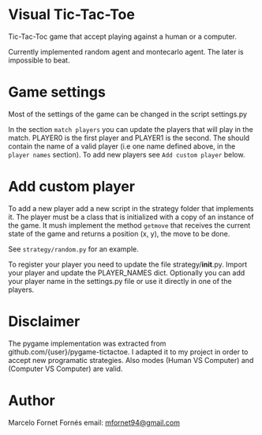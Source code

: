 # Visual Tic-Tac-Toe

Tic-Tac-Toc game that accept playing against a human or a computer.

Currently implemented random agent and montecarlo agent. The later is impossible to beat.

# Game settings

Most of the settings of the game can be changed in the script settings.py

In the section `match players` you can update the players that will play in the match.
PLAYER0 is the first player and PLAYER1 is the second. The should contain the name
of a valid player (i.e one name defined above, in the `player names` section). To add
new players see `Add custom player` below.

# Add custom player

To add a new player add a new script in the strategy folder that implements it.
The player must be a class that is initialized with a copy of an instance of the game.
It mush implement the method `getmove` that receives the current state of the game
and returns a position (x, y), the move to be done.

See `strategy/random.py` for an example.

To register your player you need to update the file strategy/__init__.py. Import your player
and update the PLAYER_NAMES dict. Optionally you can add your player name in the settings.py file or use it directly in one of the players.

# Disclaimer

The pygame implementation was extracted from github.com/{user}/pygame-tictactoe. I adapted it to my project in order to accept new programatic strategies. Also modes (Human VS Computer) and (Computer VS Computer) are valid.

# Author

Marcelo Fornet Fornés
email: mfornet94@gmail.com